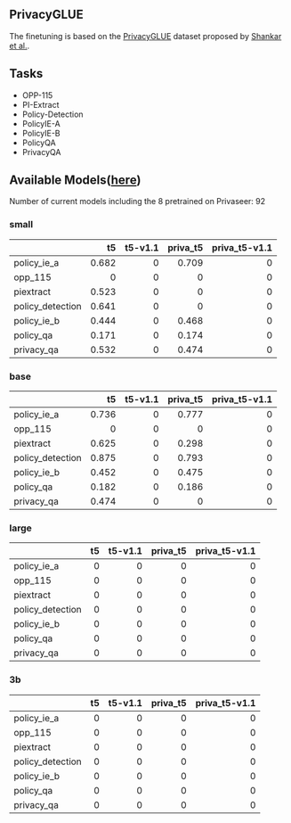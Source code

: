 ## PrivacyGLUE

The finetuning is based on the [PrivacyGLUE](https://github.com/infsys-lab/privacy-glue) dataset proposed by [Shankar et al.](https://www.mdpi.com/2076-3417/13/6/3701).


## Tasks

- OPP-115
- PI-Extract
- Policy-Detection
- PolicyIE-A
- PolicyIE-B
- PolicyQA
- PrivacyQA

## Available Models([here](https://huggingface.co/alzoubi36))


Number of current models including the 8 pretrained on Privaseer: 92

### small


|                   |    t5 |   t5-v1.1 |   priva_t5 |   priva_t5-v1.1 |
|:------------------|------:|----------:|-----------:|----------------:|
| policy\_ie\_a     | 0.682 |         0 |      0.709 |               0 |
| opp\_115          | 0     |         0 |      0     |               0 |
| piextract         | 0.523 |         0 |      0     |               0 |
| policy\_detection | 0.641 |         0 |      0     |               0 |
| policy\_ie\_b     | 0.444 |         0 |      0.468 |               0 |
| policy\_qa        | 0.171 |         0 |      0.174 |               0 |
| privacy\_qa       | 0.532 |         0 |      0.474 |               0 |
 

### base


|                   |    t5 |   t5-v1.1 |   priva_t5 |   priva_t5-v1.1 |
|:------------------|------:|----------:|-----------:|----------------:|
| policy\_ie\_a     | 0.736 |         0 |      0.777 |               0 |
| opp\_115          | 0     |         0 |      0     |               0 |
| piextract         | 0.625 |         0 |      0.298 |               0 |
| policy\_detection | 0.875 |         0 |      0.793 |               0 |
| policy\_ie\_b     | 0.452 |         0 |      0.475 |               0 |
| policy\_qa        | 0.182 |         0 |      0.186 |               0 |
| privacy\_qa       | 0.474 |         0 |      0     |               0 |
 

### large


|                   |   t5 |   t5-v1.1 |   priva_t5 |   priva_t5-v1.1 |
|:------------------|-----:|----------:|-----------:|----------------:|
| policy\_ie\_a     |    0 |         0 |          0 |               0 |
| opp\_115          |    0 |         0 |          0 |               0 |
| piextract         |    0 |         0 |          0 |               0 |
| policy\_detection |    0 |         0 |          0 |               0 |
| policy\_ie\_b     |    0 |         0 |          0 |               0 |
| policy\_qa        |    0 |         0 |          0 |               0 |
| privacy\_qa       |    0 |         0 |          0 |               0 |
 

### 3b


|                   |   t5 |   t5-v1.1 |   priva_t5 |   priva_t5-v1.1 |
|:------------------|-----:|----------:|-----------:|----------------:|
| policy\_ie\_a     |    0 |         0 |          0 |               0 |
| opp\_115          |    0 |         0 |          0 |               0 |
| piextract         |    0 |         0 |          0 |               0 |
| policy\_detection |    0 |         0 |          0 |               0 |
| policy\_ie\_b     |    0 |         0 |          0 |               0 |
| policy\_qa        |    0 |         0 |          0 |               0 |
| privacy\_qa       |    0 |         0 |          0 |               0 |
 

